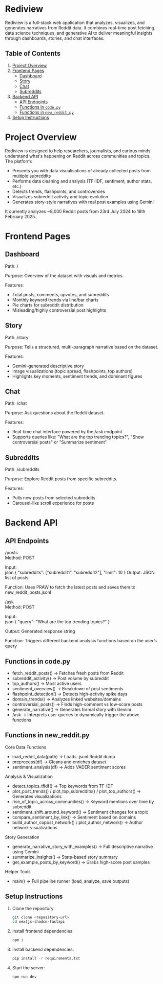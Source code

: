 # Rediview
Rediview is a full-stack web application that analyzes, visualizes, and generates narratives from Reddit data. It combines real-time post fetching, data science techniques, and generative AI to deliver meaningful insights through dashboards, stories, and chat interfaces.


## Table of Contents
1. [ Project Overview](#project-overview)
2. [ Frontend Pages](#frontend-pages)
   - [Dashboard](#dashboard)
   - [Story](#story)
   - [Chat](#chat)
   - [Subreddits](#subreddits)
3. [ Backend API](#backend-api)
   - [API Endpoints](#api-endpoints)
   - [Functions in `code.py`](#functions-in-codepy)
   - [Functions in `new_reddit.py`](#functions-in-new_redditpy)
4. [Setup Instructions](#setup-instructions)


# Project Overview
Rediview is designed to help researchers, journalists, and curious minds understand what's happening on Reddit across communities and topics. The platform:

- Presents you with data visualisations of already collected posts from multiple subreddits
- Performs data cleaning and analysis (TF-IDF, sentiment, author stats, etc.)
- Detects trends, flashpoints, and controversies
- Visualizes subreddit activity and topic evolution
- Generates story-style narratives with real post examples using Gemini

It currently analyzes ~8,000 Reddit posts from 23rd July 2024 to 18th February 2025.

# Frontend Pages
## Dashboard
Path: /

Purpose: Overview of the dataset with visuals and metrics.

Features:

- Total posts, comments, upvotes, and subreddits
- Monthly keyword trends via line/bar charts
- Pie charts for subreddit distribution
- Misleading/highly controversial post highlights

## Story
Path: /story

Purpose: Tells a structured, multi-paragraph narrative based on the dataset.

Features:

- Gemini-generated descriptive story
- Image visualizations (topic spread, flashpoints, top authors)
- Highlights key moments, sentiment trends, and dominant figures

## Chat
Path: /chat

Purpose: Ask questions about the Reddit dataset.

Features:

- Real-time chat interface powered by the /ask endpoint
- Supports queries like: "What are the top trending topics?", "Show controversial posts" or "Summarize sentiment"


## Subreddits
Path: /subreddits

Purpose: Explore Reddit posts from specific subreddits.

Features:

- Pulls new posts from selected subreddits
- Carousel-like scroll experience for posts


# Backend API
## API Endpoints
/posts  
Method: POST  

Input:  
json { "subreddits": ["subreddit1", "subreddit2"], "limit": 10 }
Output: JSON list of posts

Function: Uses PRAW to fetch the latest posts and saves them to new_reddit_posts.jsonl

 /ask  
Method: POST  

Input:  
json { "query": "What are the top trending topics?" }

Output: Generated response string

Function: Triggers different backend analysis functions based on the user’s query

## Functions in code.py
- fetch_reddit_posts() → Fetches fresh posts from Reddit
- subreddit_activity() → Post volume by subreddit
- top_authors() → Most active users
- sentiment_overview() → Breakdown of post sentiments
- flashpoint_detection() → Detects high-activity spike days
- domain_trends() → Analyzes linked websites/domains
- controversial_posts() → Finds high-comment vs low-score posts
- generate_narrative() → Generates formal story with Gemini
- /ask → Interprets user queries to dynamically trigger the above functions

## Functions in new_reddit.py
Core Data Functions
- load_reddit_data(path) → Loads .jsonl Reddit dump
- preprocess(df) → Cleans and enriches dataset
- sentiment_analysis(df) → Adds VADER sentiment scores

Analysis & Visualization
- detect_topics_tfidf() → Top keywords from TF-IDF
- plot_post_trends() / plot_top_subreddits() / plot_top_authors() → Generates visualizations
- rise_of_topic_across_communities() → Keyword mentions over time by subreddit
- sentiment_shift_around_keyword() → Sentiment changes for a topic
- compare_sentiment_by_link() → Sentiment based on domains
- build_author_copost_network() / plot_author_network() → Author network visualizations

Story Generation
- generate_narrative_story_with_examples() → Full descriptive narrative using Gemini
- summarize_insights() → Stats-based story summary
- get_example_posts_by_keyword() → Grabs high-score post samples

Helper Tools
- main() → Full pipeline runner (load, analyze, save outputs)


## Setup Instructions

1. Clone the repository:
   ```bash
   git clone <repository-url>
   cd nextjs-shadcn-fastapi

2. Install frontend dependencies:
    ```bash
   npm i
3. Install backend dependencies:
   ```bash
   pip install -r requirements.txt
   
4. Start the server:
   ```bash
   npm run dev  
